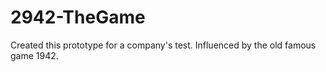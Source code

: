 # 2942-TheGame
Created this prototype for a company's test. Influenced by the old famous game 1942.
